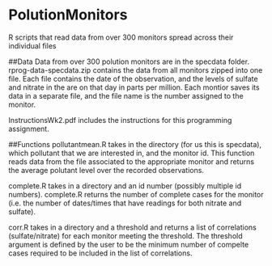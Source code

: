 PolutionMonitors
================

R scripts that read data from over 300 monitors spread across their individual files

##Data
Data from over 300 polution monitors are in the specdata folder.  rprog-data-specdata.zip contains the data from all monitors zipped into one file.  Each file contains the date of the observation, and the levels of sulfate and nitrate in the are on that day in parts per million.  Each montior saves its data in a separate file, and the file name is the number assigned to the monitor.  

InstructionsWk2.pdf includes the instructions for this programming assignment.

##Functions
pollutantmean.R takes in the directory (for us this is specdata), which pollutant that we are interested in, and the monitor id.  This function reads data from the file associated to the appropriate monitor and returns the average polutant level over the recorded observations.

complete.R takes in a directory and an id number (possibly multiple id numbers).  complete.R returns the number of complete cases for the monitor (i.e. the number of dates/times that have readings for both nitrate and sulfate).

corr.R takes in a directory and a threshold and returns a list of correlations (sulfate/nitrate) for each monitor meeting the threshold.  The threshold argument is defined by the user to be the minimum number of compelte cases required to be included in the list of correlations.

